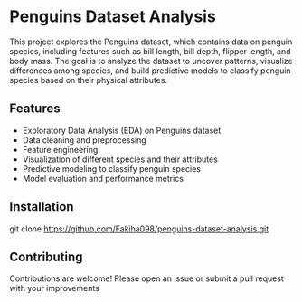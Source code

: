 # Penguins Dataset Analysis

This project explores the Penguins dataset, which contains data on penguin species,
including features such as bill length, bill depth, flipper length, and body mass.
The goal is to analyze the dataset to uncover patterns, visualize differences among species,
and build predictive models to classify penguin species based on their physical attributes.

## Features
- Exploratory Data Analysis (EDA) on Penguins dataset
- Data cleaning and preprocessing
- Feature engineering
- Visualization of different species and their attributes
- Predictive modeling to classify penguin species
- Model evaluation and performance metrics

 ## Installation 
 
 git clone https://github.com/Fakiha098/penguins-dataset-analysis.git


 ## Contributing
Contributions are welcome! Please open an issue or submit a pull request with your improvements

